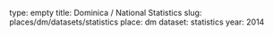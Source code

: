 type: empty
title: Dominica / National Statistics
slug: places/dm/datasets/statistics
place: dm
dataset: statistics
year: 2014
